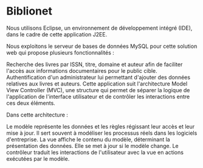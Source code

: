 # Biblionet

Nous utilisons Eclipse, un environnement de développement intégré (IDE), dans le cadre de cette application J2EE.

Nous exploitons le serveur de bases de données MySQL pour cette solution web qui propose plusieurs fonctionnalités :

Recherche des livres par ISSN, titre, domaine et auteur afin de faciliter l'accès aux informations documentaires pour le public cible.
Authentification d'un administrateur lui permettant d'ajouter des données relatives aux livres et auteurs.
Cette application suit l'architecture Model View Controller (MVC), une structure qui permet de séparer la logique de l'application de l'interface utilisateur et de contrôler les interactions entre ces deux éléments.

Dans cette architecture :

Le modèle représente les données et les règles régissant leur accès et leur mise à jour. Il sert souvent à modéliser les processus réels dans les logiciels d'entreprise.
La vue affiche le contenu du modèle, déterminant la présentation des données. Elle se met à jour si le modèle change.
Le contrôleur traduit les interactions de l'utilisateur avec la vue en actions exécutées par le modèle.

